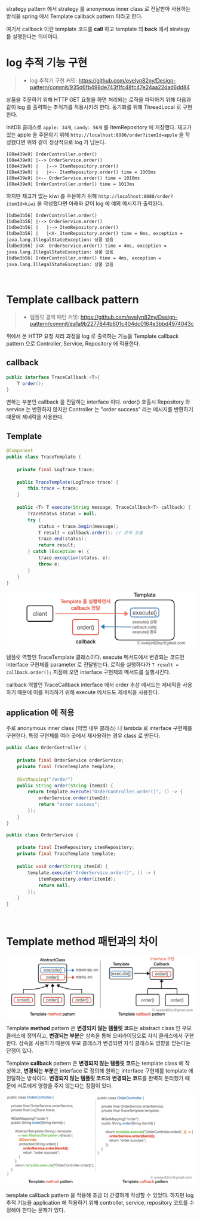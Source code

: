 strategy pattern 에서 strategy 를 anonymous inner class 로 전달받아 사용하는 방식을 spring 에서 Template callback pattern 이라고 한다.

여기서 callback 이란 template 코드를 **call** 하고 template 의 **back** 에서 strategy 를 실행한다는 의미이다.
<br>

# log 추적 기능 구현

>- log 추적기 구현 커밋: https://github.com/evelyn82ny/Design-pattern/commit/935d6fb498de743f1fc48fc47e24aa22dad6dd84

상품을 주문하기 위해 HTTP GET 요청을 하면 처리되는 로직을 파악하기 위해 다음과 같이 log 를 출력하는 추적기를 적용시키려 한다. 동기화를 위해 ThreadLocal 로 구현한다.

InitDB 클래스로 ```apple: 34개```, ```candy: 56개``` 를 ItemRepository 에 저장했다. 재고가 있는 apple 을 주문하기 위해 ```http://localhost:8080/order?itemId=apple``` 을 작성했다면 위와 같이 정상적으로 log 가 남는다.

```text
[88e439e9] OrderController.order()
[88e439e9] |--> OrderService.order()
[88e439e9] |   |--> ItemRepository.order()
[88e439e9] |   |<-- ItemRepository.order() time = 1005ms
[88e439e9] |<-- OrderService.order() time = 1010ms
[88e439e9] OrderController.order() time = 1013ms
```

하지만 재고가 없는 kiwi 를 주문하기 위해 ```http://localhost:8080/order?itemId=kiwi``` 을 작성했다면 아래와 같이 log 에 예외 메시지가 출력된다.

```text
[bdbe3b56] OrderController.order()
[bdbe3b56] |--> OrderService.order()
[bdbe3b56] |   |--> ItemRepository.order()
[bdbe3b56] |   |<X- ItemRepository.order() time = 0ms, exception = java.lang.IllegalStateException: 상품 없음
[bdbe3b56] |<X- OrderService.order() time = 4ms, exception = java.lang.IllegalStateException: 상품 없음
[bdbe3b56] OrderController.order() time = 4ms, exception = java.lang.IllegalStateException: 상품 없음
```
<br>

# Template callback pattern

>- 템플릿 콜백 패턴 커밋: https://github.com/evelyn82ny/Design-pattern/commit/ea1a9b2277844b601c404dc0164e3bbd4974043c

위에서 본 HTTP 요청 처리 과정을 log 로 출력하는 기능을 Template callback pattern 으로 Controller, Service, Repository 에 적용한다.

## callback

```java
public interface TraceCallback <T>{
    T order();
}
```
변하는 부분인 callback 을 전달하는 interface 이다. order() 호출시 Repository 와 service 는 반환하지 않지만 Controller 는 "order success" 라는 메시지를 반환하기 때문에 제네릭을 사용한다.

## Template

```java
@Component
public class TraceTemplate {

    private final LogTrace trace;

    public TraceTemplate(LogTrace trace) {
        this.trace = trace;
    }

    public <T> T execute(String message, TraceCallback<T> callback) {
        TraceStatus status = null;
        try {
            status = trace.begin(message);
            T result = callback.order(); // 로직 호출
            trace.end(status);
            return result;
        } catch (Exception e) {
            trace.exception(status, e);
            throw e;
        }
    }
}
```
![png](/Design-pattern/_img/template_callback_pattern.png)

템플릿 역할인 TraceTemplate 클래스이다. execute 메서드에서 변경되는 코드인 interface 구현체를 parameter 로 전달받는다. 로직을 실행하다가 ```T result = callback.order();``` 지점에 오면 interface 구현체의 메서드를 실행시킨다.

callback 역할인 TraceCallback interface 에서 order 추상 메서드는 제네릭을 사용하기 때문에 이를 처리하기 위해 execute 메서드도 제네릭을 사용한다.
<br>

## application 에 적용

주로 anonymous inner class (익명 내부 클래스) 나 lambda 로 interface 구현체를 구현한다. 특정 구현체를 여러 곳에서 재사용하는 경우 class 로 만든다.

```java
public class OrderController {

    private final OrderService orderService;
    private final TraceTemplate template;

    @GetMapping("/order")
    public String order(String itemId) {
        return template.execute("OrderController.order()", () -> {
            orderService.order(itemId);
            return "order success";
        });
    }
}
```

```java
public class OrderService {

    private final ItemRepository itemRepository;
    private final TraceTemplate template;

    public void order(String itemId) {
        template.execute("OrderService.order()", () -> {
            itemRepository.order(itemId);
            return null;
        });
    }
}
```
<br>

# Template method 패턴과의 차이

![png](/Design-pattern/_img/template_method_vs_callback_structure.png)

Template **method** pattern 은 **변경되지 않는 템플릿 코드**는 abstract class 인 부모 클래스에 정의하고, **변경되는 부분**은 상속을 통해 오버라이딩으로 자식 클래스에서 구현한다. 상속을 사용하기 때문에 부모 클래스가 변경되면 자식 클래스도 영향을 받는다는 단점이 있다.

Template **callback** pattern 은 **변경되지 않는 템플릿 코드**는 template class 에 작성하고, **변경되는 부분**은 interface 로 정의해 원하는 interface 구현체를 template 에 전달하는 방식이다. **변경되지 않는 템플릿 코드**와 **변경되는 코드**를 완벽히 분리했기 때문에 서로에게 영향을 주지 않는다는 장점이 있다.

![png](/Design-pattern/_img/template_method_vs_callback_code.png)

template callback pattern 을 적용해 조금 더 간결하게 작성할 수 있었다. 하지만 log 추적 기능을 application 에 적용하기 위해 controller, service, repository 코드를 수정해야 한다는 문제가 있다.
